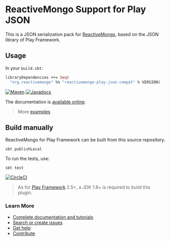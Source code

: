 # ReactiveMongo Support for Play JSON

This is a JSON serialization pack for [ReactiveMongo](http://reactivemongo.org), based on the JSON library of Play Framework.

## Usage

In your `build.sbt`:

```ocaml
libraryDependencies ++= Seq(
  "org.reactivemongo" %% "reactivemongo-play-json-compat" % VERSION)
```

[![Maven](https://img.shields.io/maven-central/v/org.reactivemongo/reactivemongo-play-json_2.13.svg)](http://search.maven.org/#search%7Cga%7C1%7Creactivemongo-play-json) [![Javadocs](https://javadoc.io/badge/org.reactivemongo/reactivemongo-play-json_2.13.svg)](https://javadoc.io/doc/org.reactivemongo/reactivemongo-play-json_2.13)

The documentation is [available online](http://reactivemongo.org/releases/0.1x/documentation/json/overview.html).

> More [examples](src/test/scala/JSONCollectionSpec.scala)

## Build manually

ReactiveMongo for Play Framework can be built from this source repository.

    sbt publishLocal

To run the tests, use:

    sbt test

[![CircleCI](https://circleci.com/gh/ReactiveMongo/ReactiveMongo-Play-Json.svg?style=svg)](https://circleci.com/gh/ReactiveMongo/ReactiveMongo-Play-Json)

> As for [Play Framework](http://playframework.com/) 2.5+, a JDK 1.8+ is required to build this plugin.

### Learn More

- [Complete documentation and tutorials](http://reactivemongo.org/releases/1.0/documentation/tutorial/play2.html)
- [Search or create issues](https://github.com/ReactiveMongo/ReactiveMongo-Play-Json/issues)
- [Get help](https://groups.google.com/forum/?fromgroups#!forum/reactivemongo)
- [Contribute](https://github.com/ReactiveMongo/ReactiveMongo/blob/master/CONTRIBUTING.md#reactivemongo-developer--contributor-guidelines)

